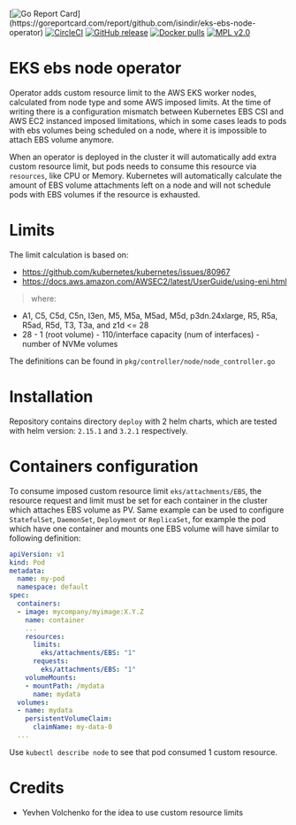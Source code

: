 [![Go Report Card](https://goreportcard.com/badge/github.com/isindir/eks-ebs-node-operator?)](https://goreportcard.com/report/github.com/isindir/eks-ebs-node-operator)
[![CircleCI](https://circleci.com/gh/isindir/eks-ebs-node-operator.svg?style=svg)](https://circleci.com/gh/isindir/eks-ebs-node-operator)
[![GitHub release](https://img.shields.io/github/tag/isindir/eks-ebs-node-operator.svg)](https://github.com/isindir/eks-ebs-node-operator/releases)
[![Docker pulls](https://img.shields.io/docker/pulls/isindir/eks-ebs-node-operator.svg)](https://hub.docker.com/r/isindir/eks-ebs-node-operator)
[![MPL v2.0](http://img.shields.io/github/license/isindir/eks-ebs-node-operator.svg)](LICENSE)

# EKS ebs node operator

Operator adds custom resource limit to the AWS EKS worker nodes, calculated from
node type and some AWS imposed limits. At the time of writing there is a
configuration mismatch between Kubernetes EBS CSI and AWS EC2 instanced imposed
limitations, which in some cases leads to pods with ebs volumes being scheduled
on a node, where it is impossible to attach EBS volume anymore.

When an operator is deployed in the cluster it will automatically add extra
custom resource limit, but pods needs to consume this resource via `resources`,
like CPU or Memory. Kubernetes will automatically calculate the amount of EBS
volume attachments left on a node and will not schedule pods with EBS volumes if
the resource is exhausted.

# Limits

The limit calculation is based on:

* https://github.com/kubernetes/kubernetes/issues/80967
* https://docs.aws.amazon.com/AWSEC2/latest/UserGuide/using-eni.html

> where:

* A1, C5, C5d, C5n, I3en, M5, M5a, M5ad, M5d, p3dn.24xlarge, R5, R5a, R5ad, R5d, T3, T3a, and z1d <= 28
* 28 - 1 (root volume) - 110/interface capacity (num of interfaces) - number of NVMe volumes

The definitions can be found in `pkg/controller/node/node_controller.go`

# Installation

Repository contains directory `deploy` with 2 helm charts, which are tested with
helm version: `2.15.1` and `3.2.1` respectively.

# Containers configuration

To consume imposed custom resource limit `eks/attachments/EBS`, the resource
request and limit must be set for each container in the cluster which attaches
EBS volume as PV. Same example can be used to configure `StatefulSet`,
`DaemonSet`, `Deployment` or `ReplicaSet`, for example the pod which have one
container and mounts one EBS volume will have similar to following definition:

```yaml
apiVersion: v1
kind: Pod
metadata:
  name: my-pod
  namespace: default
spec:
  containers:
  - image: mycompany/myimage:X.Y.Z
    name: container
	...
    resources:
      limits:
	    eks/attachments/EBS: "1"
      requests:
	    eks/attachments/EBS: "1"
    volumeMounts:
    - mountPath: /mydata
      name: mydata
  volumes:
  - name: mydata
    persistentVolumeClaim:
      claimName: my-data-0
  ...
```

Use `kubectl describe node` to see that pod consumed 1 custom resource.

# Credits

* Yevhen Volchenko for the idea to use custom resource limits
